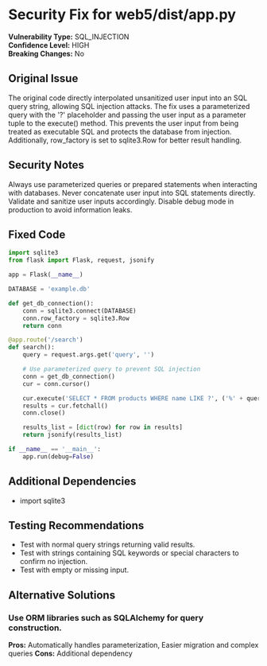 # Security Fix for web5/dist/app.py

**Vulnerability Type:** SQL_INJECTION  
**Confidence Level:** HIGH  
**Breaking Changes:** No

## Original Issue
The original code directly interpolated unsanitized user input into an SQL query string, allowing SQL injection attacks. The fix uses a parameterized query with the '?' placeholder and passing the user input as a parameter tuple to the execute() method. This prevents the user input from being treated as executable SQL and protects the database from injection. Additionally, row_factory is set to sqlite3.Row for better result handling.

## Security Notes
Always use parameterized queries or prepared statements when interacting with databases. Never concatenate user input into SQL statements directly. Validate and sanitize user inputs accordingly. Disable debug mode in production to avoid information leaks.

## Fixed Code
```py
import sqlite3
from flask import Flask, request, jsonify

app = Flask(__name__)

DATABASE = 'example.db'

def get_db_connection():
    conn = sqlite3.connect(DATABASE)
    conn.row_factory = sqlite3.Row
    return conn

@app.route('/search')
def search():
    query = request.args.get('query', '')

    # Use parameterized query to prevent SQL injection
    conn = get_db_connection()
    cur = conn.cursor()

    cur.execute('SELECT * FROM products WHERE name LIKE ?', ('%' + query + '%',))
    results = cur.fetchall()
    conn.close()

    results_list = [dict(row) for row in results]
    return jsonify(results_list)

if __name__ == '__main__':
    app.run(debug=False)

```

## Additional Dependencies
- import sqlite3

## Testing Recommendations
- Test with normal query strings returning valid results.
- Test with strings containing SQL keywords or special characters to confirm no injection.
- Test with empty or missing input.

## Alternative Solutions

### Use ORM libraries such as SQLAlchemy for query construction.
**Pros:** Automatically handles parameterization, Easier migration and complex queries
**Cons:** Additional dependency

